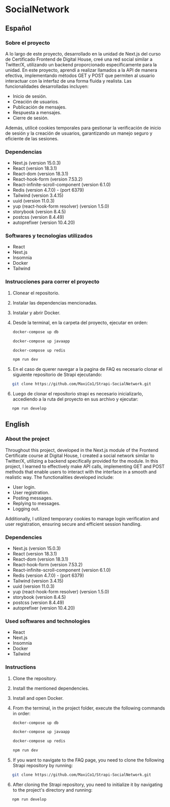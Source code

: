 # SocialNetwork

## Español

### Sobre el proyecto

A lo largo de este proyecto, desarrollado en la unidad de Next.js del curso de Certificado Frontend de Digital House, creé una red social similar a Twitter/X, utilizando un backend proporcionado específicamente para la unidad.
En este proyecto, aprendí a realizar llamados a la API de manera efectiva, implementando métodos GET y POST que permiten al usuario interactuar con la interfaz de una forma fluida y realista. Las funcionalidades desarrolladas incluyen:

- Inicio de sesión.
- Creación de usuarios.
- Publicación de mensajes.
- Respuesta a mensajes.
- Cierre de sesión.

Además, utilicé cookies temporales para gestionar la verificación de inicio de sesión y la creación de usuarios, garantizando un manejo seguro y eficiente de las sesiones.

### Dependencias

- Next.js (version 15.0.3)
- React (version 18.3.1)
- React-dom (version 18.3.1)
- React-hook-form (version 7.53.2)
- React-infinite-scroll-component (version 6.1.0)
- Redis (version 4.7.0) - (port 6379)
- Tailwind (version 3.4.15)
- uuid (version 11.0.3)
- yup (react-hook-form resolver) (version 1.5.0)
- storybook (version 8.4.5)
- postcss (version 8.4.49)
- autoprefixer (version 10.4.20)

### Softwares y tecnologias utilizados

- React
- Next.js
- Insomnia
- Docker
- Tailwind

### Instrucciones para correr el proyecto

1. Clonear el repositorio.
2. Instalar las dependencias mencionadas.
3. Instalar y abrir Docker.
4. Desde la terminal, en la carpeta del proyecto, ejecutar en orden:

   ```bash
   docker-compose up db
   ```
   
   ```bash
   docker-compose up javaapp
   ```
   
   ```bash
   docker-compose up redis
   ```
   
   ```bash
   npm run dev
   ```

5. En el caso de querer navegar a la pagina de FAQ es necesario clonar el siguiente repositorio de Strapi ejecutando:

```bash
   git clone https://github.com/MaxiCo1/Strapi-SocialNetwork.git
```

6. Luego de clonar el repositorio strapi es necesario inicializarlo, accediendo a la ruta del proyecto en sus archivo y ejecutar:

```bash
   npm run develop
```

## English

### About the project

Throughout this project, developed in the Next.js module of the Frontend Certificate course at Digital House, I created a social network similar to Twitter/X, utilizing a backend specifically provided for the module.
In this project, I learned to effectively make API calls, implementing GET and POST methods that enable users to interact with the interface in a smooth and realistic way. The functionalities developed include:

- User login.
- User registration.
- Posting messages.
- Replying to messages.
- Logging out.

Additionally, I utilized temporary cookies to manage login verification and user registration, ensuring secure and efficient session handling.

### Dependencies

- Next.js (version 15.0.3)
- React (version 18.3.1)
- React-dom (version 18.3.1)
- React-hook-form (version 7.53.2)
- React-infinite-scroll-component (version 6.1.0)
- Redis (version 4.7.0) - (port 6379)
- Tailwind (version 3.4.15)
- uuid (version 11.0.3)
- yup (react-hook-form resolver) (version 1.5.0)
- storybook (version 8.4.5)
- postcss (version 8.4.49)
- autoprefixer (version 10.4.20)

### Used softwares and technologies

- React
- Next.js
- Insomnia
- Docker
- Tailwind

### Instructions

1. Clone the repository.
2. Install the mentioned dependencies.
3. Install and open Docker.
4. From the terminal, in the project folder, execute the following commands in order:

   ```bash
   docker-compose up db
   ```
   
   ```bash
   docker-compose up javaapp
   ```
   
   ```bash
   docker-compose up redis
   ```
   
   ```bash
   npm run dev
   ```
   
5. If you want to navigate to the FAQ page, you need to clone the following Strapi repository by running:

```bash
   git clone https://github.com/MaxiCo1/Strapi-SocialNetwork.git
```

6. After cloning the Strapi repository, you need to initialize it by navigating to the project's directory and running:

```bash
   npm run develop
```
 
 
